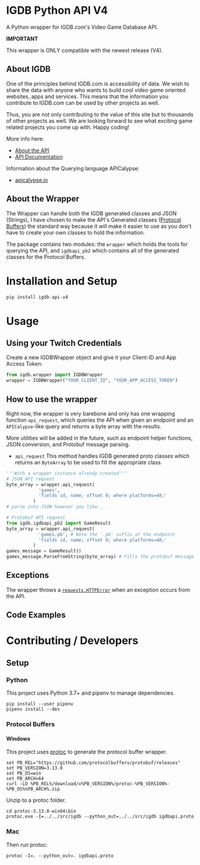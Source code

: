 # IGDB Python API V4
A Python wrapper for IGDB.com's Video Game Database API. 

__IMPORTANT__

This wrapper is ONLY compatible with the newest release (V4).

## About IGDB
One of the principles behind IGDB.com is accessibility of data. We wish to share the data with anyone who wants to build cool video game oriented websites, apps and services. This means that the information you contribute to IGDB.com can be used by other projects as well.

Thus, you are not only contributing to the value of this site but to thousands of other projects as well. We are looking forward to see what exciting game related projects you come up with. Happy coding!

More info here:
* [About the API](https://www.igdb.com/api)
* [API Documentation](https://api-docs.igdb.com/)

Information about the Querying language APICalypse:
* [apicalypse.io](https://apicalypse.io/)

## About the Wrapper

The Wrapper can handle both the IGDB generated classes and JSON (Strings), I have chosen to make the API's Generated classes ([Protocol Buffers](https://developers.google.com/protocol-buffers/)) the standard way because it will make it easier to use as you don't have to create your own classes to hold the information.

The package contains two modules: the `wrapper` which holds the tools for querying the API, and `igdbapi_pb2` which contains all of the generated classes for the Protocol Buffers.

# Installation and Setup

```py
pip install igdb-api-v4
```

# Usage

## Using your Twitch Credentials

Create a new IGDBWrapper object and give it your Client-ID and App Access Token:

```py
from igdb.wrapper import IGDBWrapper
wrapper = IGDBWrapper("YOUR_CLIENT_ID", "YOUR_APP_ACCESS_TOKEN")
```

## How to use the wrapper

Right now, the wrapper is very barebone and only has one wrapping function `api_request`, which queries the API when given an endpoint and an `APICalypse`-like query and returns a byte array with the results.

More utilities will be added in the future, such as endpoint helper functions, JSON conversion, and Protobuf message parsing.

* `api_request`
  This method handles IGDB generated proto classes which returns an `ByteArray` to be used to fill the appropriate class.
```py
'''With a wrapper instance already created'''
# JSON API request
byte_array = wrapper.api_request(
            'games',
            'fields id, name; offset 0; where platforms=48;'
          )
# parse into JSON however you like...

# Protobuf API request
from igdb.igdbapi_pb2 import GameResult
byte_array = wrapper.api_request(
            'games.pb', # Note the '.pb' suffix at the endpoint
            'fields id, name; offset 0; where platforms=48;'
          )
games_message = GameResult()
games_message.ParseFromString(byte_array) # Fills the protobuf message object with the response
```

## Exceptions

The wrapper throws a [`requests.HTTPError`](https://2.python-requests.org/en/master/api/#requests.HTTPError) when an exception occurs from the API.

## Code Examples

# Contributing / Developers

## Setup
### Python
This project uses Python 3.7+ and pipenv to manage dependencies.
```
pip install --user pipenv
pipenv install --dev
```

### Protocol Buffers
#### Windows
This project uses [protoc](https://github.com/protocolbuffers/protobuf/releases) to generate the protocol buffer wrapper.
```
set PB_REL="https://github.com/protocolbuffers/protobuf/releases"
set PB_VERSION=3.13.0
set PB_OS=win
set PB_ARCH=64
curl -LO %PB_REL%/download/v%PB_VERSION%/protoc-%PB_VERSION%-%PB_OS%%PB_ARCH%.zip
```

Unzip to a protoc folder.
```
cd protoc-3.13.0-win64\bin
protoc.exe -I=../../src/igdb --python_out=../../src/igdb igdbapi.proto
```


### Mac
Then run protoc:
```
protoc -I=. --python_out=. igdbapi.proto
```
